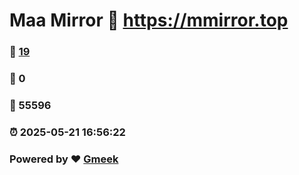 # Maa Mirror :link: https://mmirror.top 
### :page_facing_up: [19](https://mmirror.top/tag.html) 
### :speech_balloon: 0 
### :hibiscus: 55596 
### :alarm_clock: 2025-05-21 16:56:22 
### Powered by :heart: [Gmeek](https://github.com/Meekdai/Gmeek)
